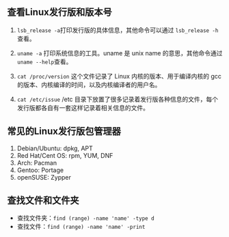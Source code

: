 ## 查看Linux发行版和版本号
1. `lsb_release -a`打印发行版的具体信息，其他命令可以通过 `lsb_release -h` 查看。

2. `uname -a` 打印系统信息的工具。uname 是 unix name 的意思，其他命令通过 `uname --help`查看。

3. `cat /proc/version` 这个文件记录了 Linux 内核的版本、用于编译内核的 gcc 的版本、内核编译的时间，以及内核编译者的用户名。

4. `cat /etc/issue` /etc 目录下放置了很多记录着发行版各种信息的文件，每个发行版都各自有一套这样记录着相关信息的文件。

## 常见的Linux发行版包管理器
1. Debian/Ubuntu: dpkg, APT
2. Red Hat/Cent OS: rpm, YUM, DNF
3. Arch: Pacman
4. Gentoo: Portage
5. openSUSE: Zypper

## 查找文件和文件夹
- 查找文件夹：`find (range) -name 'name' -type d`
- 查找文件：`find (range) -name 'name' -print`